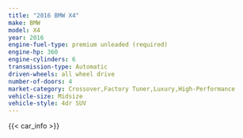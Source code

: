 ```yaml
---
title: "2016 BMW X4"
make: BMW
model: X4
year: 2016
engine-fuel-type: premium unleaded (required)
engine-hp: 360
engine-cylinders: 6
transmission-type: Automatic
driven-wheels: all wheel drive
number-of-doors: 4
market-category: Crossover,Factory Tuner,Luxury,High-Performance
vehicle-size: Midsize
vehicle-style: 4dr SUV
---
```


{{< car_info >}}
